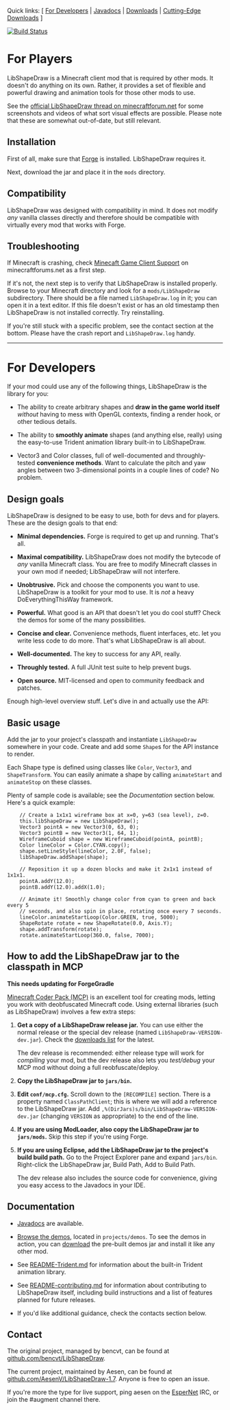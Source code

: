 Quick links: [ [For Developers](#for-developers) | [Javadocs](http://ci.gameminers.com/LibShapeDraw/javadoc) | [Downloads](https://github.com/AesenV/LibShapeDraw-1.7/downloads) | [Cutting-Edge Downloads](http://ci.gameminers.com/LibShapeDraw) ]

[![Build Status](http://ci.gameminers.com/buildStatus/icon?job=LibShapeDraw)](http://ci.gameminers.com/job/LibShapeDraw/)

# For Players

LibShapeDraw is a Minecraft client mod that is required by other mods.
It doesn't do anything on its own. Rather, it provides a set of flexible and
powerful drawing and animation tools for those other mods to use.

See the [official LibShapeDraw thread on minecraftforum.net](http://www.minecraftforum.net/topic/1458931-libshapedraw/)
for some screenshots and videos of what sort visual effects are possible. Please note that these are somewhat out-of-date,
but still relevant.

## Installation

First of all, make sure that [Forge](http://www.minecraftforge.net/forum/) is installed. LibShapeDraw requires it.

Next, download the jar and place it in the `mods` directory.

## Compatibility

LibShapeDraw was designed with compatibility in mind. It does not modify *any*
vanilla classes directly and therefore should be compatible with virtually every
mod that works with Forge.

## Troubleshooting

If Minecraft is crashing, check [Minecaft Game Client Support](http://www.minecraftforum.net/forum/151-minecraft-game-client-support/)
on minecraftforums.net as a first step.

If it's not, the next step is to verify that LibShapeDraw is installed properly.
Browse to your Minecraft directory and look for a `mods/LibShapeDraw`
subdirectory. There should be a file named `LibShapeDraw.log` in it; you can
open it in a text editor. If this file doesn't exist or has an old timestamp
then LibShapeDraw is not installed correctly. Try reinstalling.

If you're still stuck with a specific problem, see the contact section at the
bottom. Please have the crash report and `LibShapeDraw.log` handy.

----

# For Developers

If your mod could use any of the following things, LibShapeDraw is the library
for you:

 +  The ability to create arbitrary shapes and **draw in the game world itself**
    *without* having to mess with OpenGL contexts, finding a render hook, or
    other tedious details.

 +  The ability to **smoothly animate** shapes (and anything else, really) using
    the easy-to-use Trident animation library built-in to LibShapeDraw.

 +  Vector3 and Color classes, full of well-documented and throughly-tested
    **convenience methods**. Want to calculate the pitch and yaw angles between
    two 3-dimensional points in a couple lines of code? No problem.

## Design goals

LibShapeDraw is designed to be easy to use, both for devs and for players. These
are the design goals to that end:

 +  **Minimal dependencies.** Forge is required to get up and running. That's all.

 +  **Maximal compatibility.** LibShapeDraw does not modify the bytecode of
    *any* vanilla Minecraft class. You are free to modify Minecraft classes in
    your own mod if needed; LibShapeDraw will not interfere.

 +  **Unobtrusive.** Pick and choose the components you want to use.
    LibShapeDraw is a toolkit for your mod to use. It is *not* a heavy
    DoEverythingThisWay framework.

 +  **Powerful.** What good is an API that doesn't let you do cool stuff? Check
    the demos for some of the many possibilities.

 +  **Concise and clear.** Convenience methods, fluent interfaces, etc. let you
    write less code to do more. That's what LibShapeDraw is all about.

 +  **Well-documented.** The key to success for any API, really.

 +  **Throughly tested.** A full JUnit test suite to help prevent bugs.

 +  **Open source.** MIT-licensed and open to community feedback and patches.

Enough high-level overview stuff. Let's dive in and actually use the API:

## Basic usage

Add the jar to your project's classpath and instantiate `LibShapeDraw` somewhere
in your code. Create and add some `Shape`s for the API instance to render.

Each Shape type is defined using classes like `Color`, `Vector3`, and
`ShapeTransform`. You can easily animate a shape by calling `animateStart` and
`animateStop` on these classes.

Plenty of sample code is available; see the *Documentation* section below.
Here's a quick example:

        // Create a 1x1x1 wireframe box at x=0, y=63 (sea level), z=0.
        this.libShapeDraw = new LibShapeDraw();
        Vector3 pointA = new Vector3(0, 63, 0);
        Vector3 pointB = new Vector3(1, 64, 1);
        WireframeCuboid shape = new WireframeCuboid(pointA, pointB);
        Color lineColor = Color.CYAN.copy();
        shape.setLineStyle(lineColor, 2.0F, false);
        libShapeDraw.addShape(shape);
        
        // Reposition it up a dozen blocks and make it 2x1x1 instead of 1x1x1.
        pointA.addY(12.0);
        pointB.addY(12.0).addX(1.0);
        
        // Animate it! Smoothly change color from cyan to green and back every 5
        // seconds, and also spin in place, rotating once every 7 seconds.
        lineColor.animateStartLoop(Color.GREEN, true, 5000);
        ShapeRotate rotate = new ShapeRotate(0.0, Axis.Y);
        shape.addTransform(rotate);
        rotate.animateStartLoop(360.0, false, 7000);

## How to add the LibShapeDraw jar to the classpath in MCP

**This needs updating for ForgeGradle**

[Minecraft Coder Pack (MCP)](http://mcp.ocean-labs.de/index.php/MCP_Releases)
is an excellent tool for creating mods, letting you work with deobfuscated
Minecraft code. Using external libraries (such as LibShapeDraw) involves a few
extra steps:

1.  **Get a copy of a LibShapeDraw release jar.** You can use either the normal
    release or the special dev release (named `LibShapeDraw-VERSION-dev.jar`).
    Check the [downloads list](https://github.com/AesenV/LibShapeDraw-1.7/downloads)
    for the latest.
    
    The dev release is recommended: either release type will work for
    *compiling* your mod, but the dev release also lets you *test/debug* your
    MCP mod without doing a full reobfuscate/deploy.

2.  **Copy the LibShapeDraw jar to `jars/bin`.**

3.  **Edit `conf/mcp.cfg`.** Scroll down to the `[RECOMPILE]` section. There is
    a property named `ClassPathClient`; this is where we will add a reference to
    the LibShapeDraw jar. Add `,%(DirJars)s/bin/LibShapeDraw-VERSION-dev.jar`
    (changing `VERSION` as appropriate) to the end of the line.

4.  **If you are using ModLoader, also copy the LibShapeDraw jar to
    `jars/mods`.** Skip this step if you're using Forge.

5.  **If you are using Eclipse, add the LibShapeDraw jar to the project's build
    build path.** Go to the Project Explorer pane and expand `jars/bin`.
    Right-click the LibShapeDraw jar, Build Path, Add to Build Path.
    
    The dev release also includes the source code for convenience, giving you
    easy access to the Javadocs in your IDE.

## Documentation

 +  [Javadocs](http://ci.gameminers.com/LibShapeDraw1.7/javadoc) are
    available.

 +  [Browse the demos](https://github.com/AesenV/LibShapeDraw-1.7/tree/master/projects/demos/src/main/java/libshapedraw/demos),
    located in `projects/demos`. To see the demos in action, you can
    [download](https://github.com/AesenV/LibShapeDraw-1.7/downloads) the pre-built
    demos jar and install it like any other mod.

 +  See [README-Trident.md](https://github.com/AesenV/LibShapeDraw-1.7/blob/master/README-Trident.md)
    for information about the built-in Trident animation library.

 +  See [README-contributing.md](https://github.com/AesenV/LibShapeDraw-1.7/blob/master/README-contributing.md)
    for information about contributing to LibShapeDraw itself, including build
    instructions and a list of features planned for future releases.

 +  If you'd like additional guidance, check the contacts section below.

## Contact

The original project, managed by bencvt, can be found at
[github.com/bencvt/LibShapeDraw](https://github.com/bencvt/LibShapeDraw).

The current project, maintained by Aesen, can be found at
[github.com/AesenV/LibShapeDraw-1.7](https://github.com/AesenV/LibShapeDraw-1.7).
Anyone is free to open an issue.

If you're more the type for live support, ping aesen on the [EsperNet](http://esper.net) IRC, or join
the #augment channel there.
